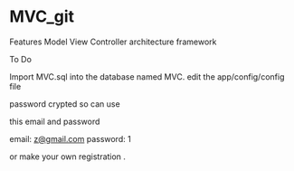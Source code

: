 # MVC_git

Features
Model View Controller architecture framework


To Do

Import MVC.sql into the database named MVC.
edit the app/config/config file

password crypted so can use 

this email and password

email:     z@gmail.com 
password:  1

or make your own registration .



